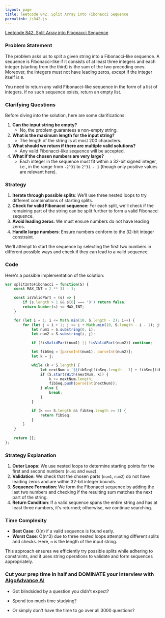 ```yaml
---
layout: page
title: leetcode 842. Split Array into Fibonacci Sequence
permalink: /s842-js
---
```

[Leetcode 842. Split Array into Fibonacci Sequence](https://algoadvance.github.io/algoadvance/l842)
### Problem Statement

The problem asks us to split a given string into a Fibonacci-like sequence. A sequence is Fibonacci-like if it consists of at least three integers and each integer (starting from the third) is the sum of the two preceding ones. Moreover, the integers must not have leading zeros, except if the integer itself is `0`.

You need to return any valid Fibonacci-like sequence in the form of a list of integers. If no such sequence exists, return an empty list.

### Clarifying Questions

Before diving into the solution, here are some clarifications:
1. **Can the input string be empty?**
    - No, the problem guarantees a non-empty string.
2. **What is the maximum length for the input string?**
    - The length of the string is at most 200 characters.
3. **What should we return if there are multiple valid solutions?**
    - Any valid Fibonacci-like sequence will be accepted.
4. **What if the chosen numbers are very large?**
    - Each integer in the sequence must fit within a 32-bit signed integer, i.e., in the range from `-2^31` to `2^31 - 1` (though only positive values are relevant here).

### Strategy

1. **Iterate through possible splits**: We'll use three nested loops to try different combinations of starting splits.
2. **Check for valid Fibonacci sequence**: For each split, we'll check if the remaining part of the string can be split further to form a valid Fibonacci sequence.
3. **Avoid leading zeros**: We must ensure numbers do not have leading zeros.
4. **Handle large numbers**: Ensure numbers conform to the 32-bit integer constraint.

We'll attempt to start the sequence by selecting the first two numbers in different possible ways and check if they can lead to a valid sequence.

### Code

Here's a possible implementation of the solution:

```javascript
var splitIntoFibonacci = function(S) {
    const MAX_INT = 2 ** 31 - 1;

    const isValidPart = (s) => {
        if (s.length > 1 && s[0] === '0') return false;
        return Number(s) <= MAX_INT;
    }

    for (let i = 1; i <= Math.min(10, S.length - 2); i++) {
        for (let j = i + 1; j <= i + Math.min(10, S.length - i - 1); j++) {
            let num1 = S.substring(0, i);
            let num2 = S.substring(i, j);

            if (!isValidPart(num1) || !isValidPart(num2)) continue;

            let fibSeq = [parseInt(num1), parseInt(num2)];
            let k = j;

            while (k < S.length) {
                let nextNum = `${fibSeq[fibSeq.length - 1] + fibSeq[fibSeq.length - 2]}`;
                if (S.startsWith(nextNum, k)) {
                    k += nextNum.length;
                    fibSeq.push(parseInt(nextNum));
                } else {
                    break;
                }
            }

            if (k === S.length && fibSeq.length >= 3) {
                return fibSeq;
            }
        }
    }
    
    return [];
};
```

### Strategy Explanation

1. **Outer Loops**: We use nested loops to determine starting points for the first and second numbers (`num1` and `num2`).
2. **Validation**: We check that the chosen parts (`num1`, `num2`) do not have leading zeros and are within 32-bit integer bounds.
3. **Sequence Formation**: We form the Fibonacci sequence by adding the last two numbers and checking if the resulting sum matches the next part of the string.
4. **Return Condition**: If a valid sequence spans the entire string and has at least three numbers, it's returned; otherwise, we continue searching.

### Time Complexity

- **Best Case**: O(n) if a valid sequence is found early.
- **Worst Case**: O(n^3) due to three nested loops attempting different splits and checks. Here, `n` is the length of the input string.

This approach ensures we efficiently try possible splits while adhering to constraints, and it uses string operations to validate and form sequences appropriately.


### Cut your prep time in half and DOMINATE your interview with [AlgoAdvance AI](https://algoAdvance.com)

- Got blindsided by a question you didn't expect?

- Spend too much time studying?

- Or simply don't have the time to go over all 3000 questions?

